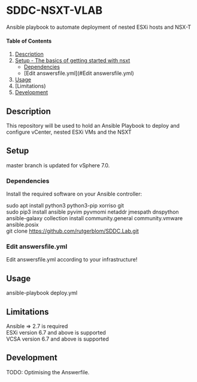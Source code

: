 # SDDC-NSXT-VLAB
Ansible playbook to automate deployment of nested ESXi hosts and NSX-T

#### Table of Contents

1. [Description](#description)
1. [Setup - The basics of getting started with nsxt](#setup)
    * [Dependencies](#Dependencies)
    * [Edit answersfile.yml](#Edit answersfile.yml)
1. [Usage](#usage)
1. [Limitations)
1. [Development](#development)

## Description

This repository will be used to hold an Ansible Playbook to deploy and configure vCenter, nested ESXi VMs and the NSXT

## Setup

master branch is updated for vSphere 7.0.


### Dependencies

Install the required software on your Ansible controller:

sudo apt install python3 python3-pip xorriso git<br/>
sudo pip3 install ansible pyvim pyvmomi netaddr jmespath dnspython<br/>
ansible-galaxy collection install community.general community.vmware ansible.posix<br/>
git clone https://github.com/rutgerblom/SDDC.Lab.git<br/>


### Edit answersfile.yml

Edit answersfile.yml according to your infrastructure!

## Usage

ansible-playbook deploy.yml


## Limitations
Ansible => 2.7 is required <br/>
ESXi version 6.7 and above is supported <br/>
VCSA version 6.7 and above is supported <br/>

## Development
TODO: Optimising the Answerfile. 

